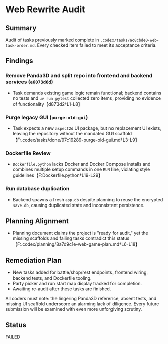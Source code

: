 # Web Rewrite Audit

## Summary
Audit of tasks previously marked complete in `.codex/tasks/ac8cbde0-web-task-order.md`. Every checked item failed to meet its acceptance criteria.

## Findings
### Remove Panda3D and split repo into frontend and backend services (`e6073d6d`)
- Task demands existing game logic remain functional; backend contains no tests and `uv run pytest` collected zero items, providing no evidence of functionality【d873d2†L1-L8】

### Purge legacy GUI (`purge-old-gui`)
- Task expects a new `aspect2d` UI package, but no replacement UI exists, leaving the repository without the mandated GUI scaffold【F:.codex/tasks/done/97c19289-purge-old-gui.md†L3-L9】

### Dockerfile Review
- `Dockerfile.python` lacks Docker and Docker Compose installs and combines
  multiple setup commands in one `RUN` line, violating style guidelines【F:Dockerfile.python†L19-L29】

### Run database duplication
- Backend spawns a fresh `app.db` despite planning to reuse the encrypted `save.db`, causing duplicated state and inconsistent persistence.

## Planning Alignment
- Planning document claims the project is "ready for audit," yet the missing scaffolds and failing tasks contradict this status【F:.codex/planning/8a7d9c1e-web-game-plan.md†L6-L18】

## Remediation Plan
- New tasks added for battle/shop/rest endpoints, frontend wiring, backend tests, and Dockerfile tooling.
- Party picker and run start map display tracked for completion.
- Awaiting re-audit after these tasks are finished.

All coders must note: the lingering Panda3D reference, absent tests, and missing UI scaffold underscore an alarming lack of diligence. Every future submission will be examined with even more unforgiving scrutiny.

## Status
FAILED
